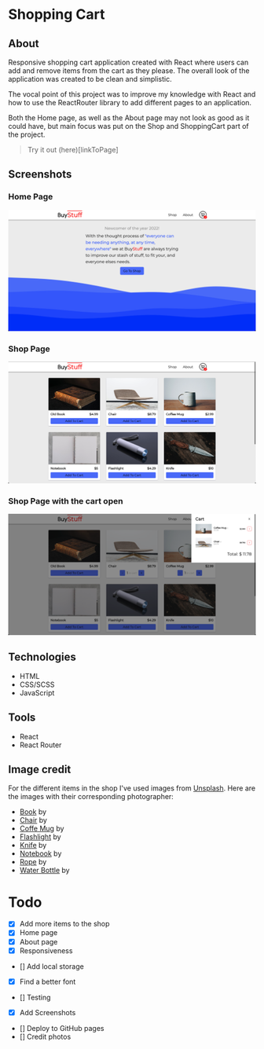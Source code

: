 # Shopping Cart

## About 
Responsive shopping cart application created with React where users can add and remove items from the cart as they please.
The overall look of the application was created to be clean and simplistic. 

The vocal point of this project was to improve my knowledge with React and how to use the ReactRouter library to add different pages to an application. 

Both the Home page, as well as the About page may not look as good as it could have, but main focus was put on the Shop and ShoppingCart part of the project. 

> Try it out (here)[linkToPage]

## Screenshots
### Home Page
![Screenshot of home page](./src/assets/screenshot_03.png)

### Shop Page
![Screenshot of shop page with cart open](./src/assets/screenshot_02.png)

### Shop Page with the cart open
![Screenshot of shop page](./src/assets/screenshot_01.png)

## Technologies
* HTML
* CSS/SCSS
* JavaScript

## Tools
* React
* React Router

## Image credit
For the different items in the shop I've used images from [Unsplash](https://unsplash.com/). Here are the images with their corresponding photographer:

* [Book]() by []() 
* [Chair]() by []()
* [Coffe Mug]() by []()
* [Flashlight]() by []()
* [Knife]() by []()
* [Notebook]() by []()
* [Rope]() by []()
* [Water Bottle]() by []()

# Todo
- [x] Add more items to the shop
- [x] Home page
- [x] About page
- [x] Responsiveness
- [] Add local storage
- [x] Find a better font
- [] Testing
- [x] Add Screenshots
- [] Deploy to GitHub pages
- [] Credit photos